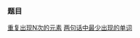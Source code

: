 ### 题目
[重复出现N次的元素](https://leetcode-cn.com/problems/n-repeated-element-in-size-2n-array/)
[两句话中最少出现的单词](https://leetcode-cn.com/problems/uncommon-words-from-two-sentences/)
